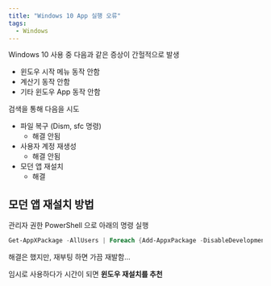 ```yaml
---
title: "Windows 10 App 실행 오류"
tags:
  - Windows
---
```


Windows 10 사용 중 다음과 같은 증상이 간헐적으로 발생
- 윈도우 시작 메뉴 동작 안함
- 계산기 동작 안함
- 기타 윈도우 App 동작 안함

검색을 통해 다음을 시도
- 파일 복구 (Dism, sfc 명령)
  - 해결 안됨
- 사용자 계정 재생성
  - 해결 안됨
- 모던 앱 재설치
  - 해결

## 모던 앱 재설치 방법
관리자 권한 PowerShell 으로 아래의 명령 실행

```powershell
Get-AppXPackage -AllUsers | Foreach {Add-AppxPackage -DisableDevelopmentMode -Register "$($_.InstallLocation)\AppXManifest.xml"}
```

해결은 했지만, 재부팅 하면 가끔 재발함...

임시로 사용하다가 시간이 되면 **윈도우 재설치를 추천**
